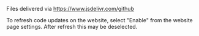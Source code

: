 Files delivered via https://www.jsdelivr.com/github

To refresh code updates on the website, select "Enable" from the website page settings. After refresh this may be deselected.
